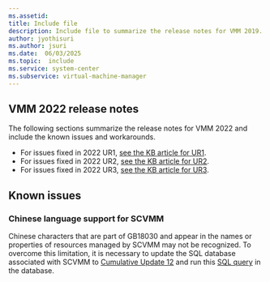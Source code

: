 ```yaml
---
ms.assetid: 
title: Include file
description: Include file to summarize the release notes for VMM 2019.
author: jyothisuri
ms.author: jsuri
ms.date:  06/03/2025
ms.topic:  include
ms.service: system-center
ms.subservice: virtual-machine-manager
---
```


## VMM 2022 release notes

The following sections summarize the release notes for VMM 2022 and include the known issues and workarounds.

- For issues fixed in 2022 UR1, [see the KB article for UR1](https://support.microsoft.com/kb/5019202).
- For issues fixed in 2022 UR2, [see the KB article for UR2](https://support.microsoft.com/kb/5032369).
- For issues fixed in 2022 UR3, [see the KB article for UR3](https://support.microsoft.com/kb/5055459).

## Known issues

### Chinese language support for SCVMM

Chinese characters that are part of GB18030 and appear in the names or properties of resources managed by SCVMM may not be recognized. To overcome this limitation, it is necessary to update the SQL database associated with SCVMM to [Cumulative Update 12](https://learn.microsoft.com/troubleshoot/sql/releases/sqlserver-2022/cumulativeupdate12) and run this [SQL query](https://download.microsoft.com/download/aceff22d-08dc-44be-be76-24ff634fc405/GBIssueFixSQLQuery_new.sql) in the database.
